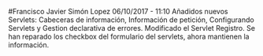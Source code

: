 #Francisco Javier Simón Lopez
06/10/2017 - 11:10 Añadidos nuevos Servlets: Cabeceras de información, Información de petición, Configurando Servlets y Gestion declarativa de errores. Modificado el Servlet Registro. Se han reparado los checkbox del formulario del servlets, ahora mantienen la información.
